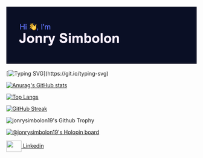 [![MasterHead](https://github.com/jonrysimbolon/jonrysimbolon/blob/main/header.png)](https://github.com/jonrysimbolon)

[![Typing SVG](https://readme-typing-svg.herokuapp.com?font=Fira+Code&size=40&pause=1000&color=D4F798&center=true&vCenter=true&width=470&height=70&lines=keep_coding+.+.+.)](https://git.io/typing-svg)

[![Anurag's GitHub stats](https://github-readme-stats.vercel.app/api?username=jonrysimbolon&theme=algolia&hide_border=true&border_radius=20)](https://github.com/jonrysimbolon/github-readme-stats)


[![Top Langs](https://github-readme-stats.vercel.app/api/top-langs/?username=jonrysimbolon&layout=compact&theme=algolia&hide_border=true&border_radius=10)](https://github.com/jonrysimbolon/github-readme-stats)

[![GitHub Streak](http://github-readme-streak-stats.herokuapp.com?user=jonrysimbolon&theme=algolia&hide_border=true&border_radius=20)](https://git.io/streak-stats)

![jonrysimbolon19's Github Trophy](https://github-profile-trophy.vercel.app/?username=jonrysimbolon&theme=algolia)

<!-- ini bagian akhir -->
[![@jonrysimbolon19's Holopin board](https://holopin.io/api/user/board?user=jonrysimbolon19)](https://holopin.io/@jonrysimbolon19)

<p align="left">
<a href="https://www.linkedin.com/in/jonry-simbolon-295b84134/" target="blank"><img align="center" src="https://cdn.jsdelivr.net/npm/simple-icons@3.0.1/icons/linkedin.svg" alt="" height="30" width="40" />  Linkedin</a>
</p>

